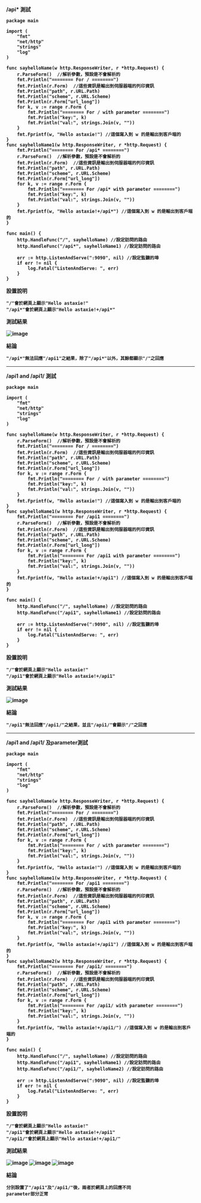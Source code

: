 <strong>/api* 測試<strong>
```golang
package main

import (
	"fmt"
	"net/http"
	"strings"
	"log"
)

func sayhelloName(w http.ResponseWriter, r *http.Request) {
	r.ParseForm()  //解析參數，預設是不會解析的
	fmt.Println("======== For / ========")
	fmt.Println(r.Form)  //這些資訊是輸出到伺服器端的列印資訊
	fmt.Println("path", r.URL.Path)
	fmt.Println("scheme", r.URL.Scheme)
	fmt.Println(r.Form["url_long"])
	for k, v := range r.Form {
		fmt.Println("======== For / with parameter ========")
		fmt.Println("key:", k)
		fmt.Println("val:", strings.Join(v, ""))
	}
	fmt.Fprintf(w, "Hello astaxie!") //這個寫入到 w 的是輸出到客戶端的
}
func sayhelloName1(w http.ResponseWriter, r *http.Request) {
	fmt.Println("======== For /api* ========")
	r.ParseForm()  //解析參數，預設是不會解析的
	fmt.Println(r.Form)  //這些資訊是輸出到伺服器端的列印資訊
	fmt.Println("path", r.URL.Path)
	fmt.Println("scheme", r.URL.Scheme)
	fmt.Println(r.Form["url_long"])
	for k, v := range r.Form {
		fmt.Println("======== For /api* with parameter ========")
		fmt.Println("key:", k)
		fmt.Println("val:", strings.Join(v, ""))
	}
	fmt.Fprintf(w, "Hello astaxie!+/api*") //這個寫入到 w 的是輸出到客戶端的
}

func main() {
	http.HandleFunc("/", sayhelloName) //設定訪問的路由
	http.HandleFunc("/api*", sayhelloName1) //設定訪問的路由	

	err := http.ListenAndServe(":9090", nil) //設定監聽的埠
	if err != nil {
		log.Fatal("ListenAndServe: ", err)
	}
}
```

設置說明

<pre><code>"/"會於網頁上顯示"Hello astaxie!"
"/api*"會於網頁上顯示"Hello astaxie!+/api*"
</code></pre>

測試結果

![image](https://github.com/HongScarlet/homework/blob/master/GO/img/20191211/TEST1.png)

結論
<pre><code>"/api*"無法回應"/api1"之結果，除了"/api*"以外，其餘都顯示"/"之回應
</code></pre>
***

<strong>/api1 and /api1/ 測試<strong>

```golang
package main

import (
	"fmt"
	"net/http"
	"strings"
	"log"
)

func sayhelloName(w http.ResponseWriter, r *http.Request) {
	r.ParseForm()  //解析參數，預設是不會解析的
	fmt.Println("======== For / ========")
	fmt.Println(r.Form)  //這些資訊是輸出到伺服器端的列印資訊
	fmt.Println("path", r.URL.Path)
	fmt.Println("scheme", r.URL.Scheme)
	fmt.Println(r.Form["url_long"])
	for k, v := range r.Form {
		fmt.Println("======== For / with parameter ========")
		fmt.Println("key:", k)
		fmt.Println("val:", strings.Join(v, ""))
	}
	fmt.Fprintf(w, "Hello astaxie!") //這個寫入到 w 的是輸出到客戶端的
}
func sayhelloName1(w http.ResponseWriter, r *http.Request) {
	fmt.Println("======== For /api1 ========")
	r.ParseForm()  //解析參數，預設是不會解析的
	fmt.Println(r.Form)  //這些資訊是輸出到伺服器端的列印資訊
	fmt.Println("path", r.URL.Path)
	fmt.Println("scheme", r.URL.Scheme)
	fmt.Println(r.Form["url_long"])
	for k, v := range r.Form {
		fmt.Println("======== For /api1 with parameter ========")
		fmt.Println("key:", k)
		fmt.Println("val:", strings.Join(v, ""))
	}
	fmt.Fprintf(w, "Hello astaxie!+/api1") //這個寫入到 w 的是輸出到客戶端的
}

func main() {
	http.HandleFunc("/", sayhelloName) //設定訪問的路由
	http.HandleFunc("/api1", sayhelloName1) //設定訪問的路由	

	err := http.ListenAndServe(":9090", nil) //設定監聽的埠
	if err != nil {
		log.Fatal("ListenAndServe: ", err)
	}
}
```

設置說明

<pre><code>"/"會於網頁上顯示"Hello astaxie!"
"/api1"會於網頁上顯示"Hello astaxie!+/api1"
</code></pre>

測試結果

![image](https://github.com/HongScarlet/homework/blob/master/GO/img/20191211/TEST2.png)

結論
<pre><code>"/api1"無法回應"/api1/"之結果，並且"/api1/"會顯示"/"之回應
</code></pre>
***

<strong>/api1 and /api1/ 及parameter測試<strong>
	
```golang
package main

import (
	"fmt"
	"net/http"
	"strings"
	"log"
)

func sayhelloName(w http.ResponseWriter, r *http.Request) {
	r.ParseForm()  //解析參數，預設是不會解析的
	fmt.Println("======== For / ========")
	fmt.Println(r.Form)  //這些資訊是輸出到伺服器端的列印資訊
	fmt.Println("path", r.URL.Path)
	fmt.Println("scheme", r.URL.Scheme)
	fmt.Println(r.Form["url_long"])
	for k, v := range r.Form {
		fmt.Println("======== For / with parameter ========")
		fmt.Println("key:", k)
		fmt.Println("val:", strings.Join(v, ""))
	}
	fmt.Fprintf(w, "Hello astaxie!") //這個寫入到 w 的是輸出到客戶端的
}
func sayhelloName1(w http.ResponseWriter, r *http.Request) {
	fmt.Println("======== For /api1 ========")
	r.ParseForm()  //解析參數，預設是不會解析的
	fmt.Println(r.Form)  //這些資訊是輸出到伺服器端的列印資訊
	fmt.Println("path", r.URL.Path)
	fmt.Println("scheme", r.URL.Scheme)
	fmt.Println(r.Form["url_long"])
	for k, v := range r.Form {
		fmt.Println("======== For /api1 with parameter ========")
		fmt.Println("key:", k)
		fmt.Println("val:", strings.Join(v, ""))
	}
	fmt.Fprintf(w, "Hello astaxie!+/api1") //這個寫入到 w 的是輸出到客戶端的
}
func sayhelloName2(w http.ResponseWriter, r *http.Request) {
	fmt.Println("======== For /api1/ ========")
	r.ParseForm()  //解析參數，預設是不會解析的
	fmt.Println(r.Form)  //這些資訊是輸出到伺服器端的列印資訊
	fmt.Println("path", r.URL.Path)
	fmt.Println("scheme", r.URL.Scheme)
	fmt.Println(r.Form["url_long"])
	for k, v := range r.Form {
		fmt.Println("======== For /api1/ with parameter ========")
		fmt.Println("key:", k)
		fmt.Println("val:", strings.Join(v, ""))
	}
	fmt.Fprintf(w, "Hello astaxie!+/api1/") //這個寫入到 w 的是輸出到客戶端的
}

func main() {
	http.HandleFunc("/", sayhelloName) //設定訪問的路由
	http.HandleFunc("/api1", sayhelloName1) //設定訪問的路由	
	http.HandleFunc("/api1/", sayhelloName2) //設定訪問的路由	

	err := http.ListenAndServe(":9090", nil) //設定監聽的埠
	if err != nil {
		log.Fatal("ListenAndServe: ", err)
	}
}
```

設置說明

<pre><code>"/"會於網頁上顯示"Hello astaxie!"
"/api1"會於網頁上顯示"Hello astaxie!+/api1"
"/api1/"會於網頁上顯示"Hello astaxie!+/api1/"
</code></pre>

測試結果

![image](https://github.com/HongScarlet/homework/blob/master/GO/img/20191211/TEST3-1.png)
![image](https://github.com/HongScarlet/homework/blob/master/GO/img/20191211/TEST3-2.png)
![image](https://github.com/HongScarlet/homework/blob/master/GO/img/20191211/TEST3-3.png)

結論
<pre><code>分別設置了"/api1"及"/api1/"後，兩者於網頁上的回應不同
parameter部分正常
</code></pre>


